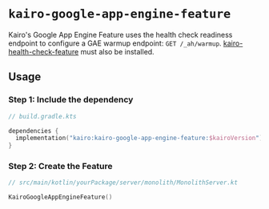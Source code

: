 # `kairo-google-app-engine-feature`

Kairo's Google App Engine Feature uses the health check readiness endpoint
to configure a GAE warmup endpoint: `GET /_ah/warmup`.
[kairo-health-check-feature](/kairo-health-check-feature) must also be installed.

## Usage

### Step 1: Include the dependency

```kotlin
// build.gradle.kts

dependencies {
  implementation("kairo:kairo-google-app-engine-feature:$kairoVersion")
}
```

### Step 2: Create the Feature

```kotlin
// src/main/kotlin/yourPackage/server/monolith/MonolithServer.kt

KairoGoogleAppEngineFeature()
```
